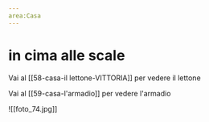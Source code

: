 ```yaml
---
area:Casa
---
```

# in cima alle scale

Vai al [[58-casa-il lettone-VITTORIA]] per vedere il lettone

Vai al [[59-casa-l'armadio]] per vedere l'armadio

![[foto_74.jpg]]